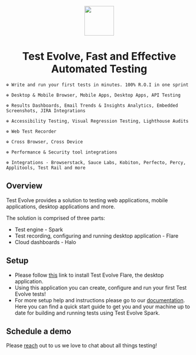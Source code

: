 <p align="center"><img src="https://avatars.githubusercontent.com/u/84071724?s=400&u=69e113d91f93605b786dd3424d96f90b8f36c6fe&v=4" height="80" /></p>

<h1 align="center">Test Evolve, Fast and Effective Automated Testing</h1>

<p align="center">

    ⊕ Write and run your first tests in minutes. 100% R.O.I in one sprint

    ⊕ Desktop & Mobile Browser, Mobile Apps, Desktop Apps, API Testing

    ⊕ Results Dashboards, Email Trends & Insights Analytics, Embedded Screenshots, JIRA Integrations

    ⊕ Accessibility Testing, Visual Regression Testing, Lighthouse Audits

    ⊕ Web Test Recorder

    ⊕ Cross Browser, Cross Device

    ⊕ Performance & Security tool integrations

    ⊕ Integrations - Browserstack, Sauce Labs, Kobiton, Perfecto, Percy, Applitools, Test Rail and more
</p>

## Overview

Test Evolve provides a solution to testing web applications, mobile applications, desktop applications and more.

The solution is comprised of three parts:

- Test engine - Spark
- Test recording, configuring and running desktop application - Flare
- Cloud dashboards - Halo

## Setup

- Please follow [this](https://www.testevolve.com/downloads) link to install Test Evolve Flare, the desktop application.
- Using this application you can create, configure and run your first Test Evolve tests!
- For more setup help and instructions please go to our [documentation](https://testevolve.github.io/docs/quick-start-updated). Here you can find a quick start guide to get you and your machine up to date for building and running tests using Test Evolve Spark.

## Schedule a demo

Please [reach](https://www.testevolve.com/request-a-demo) out to us we love to chat about all things testing!
